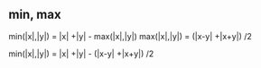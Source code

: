 

## min, max

min(|x|,|y|) = |x| +|y| - max(|x|,|y|)
max(|x|,|y|) =  (|x-y| +|x+y|) /2

min(|x|,|y|) = |x| +|y|  -  (|x-y| +|x+y|) /2




